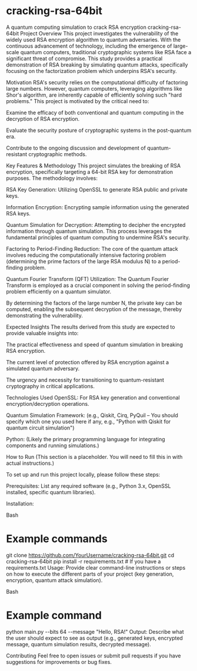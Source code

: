 # cracking-rsa-64bit
A quantum computing simulation to crack RSA encryption
cracking-rsa-64bit
Project Overview
This project investigates the vulnerability of the widely used RSA encryption algorithm to quantum adversaries. With the continuous advancement of technology, including the emergence of large-scale quantum computers, traditional cryptographic systems like RSA face a significant threat of compromise. This study provides a practical demonstration of RSA breaking by simulating quantum attacks, specifically focusing on the factorization problem which underpins RSA's security.

Motivation
RSA's security relies on the computational difficulty of factoring large numbers. However, quantum computers, leveraging algorithms like Shor's algorithm, are inherently capable of efficiently solving such "hard problems." This project is motivated by the critical need to:

Examine the efficacy of both conventional and quantum computing in the decryption of RSA encryption.

Evaluate the security posture of cryptographic systems in the post-quantum era.

Contribute to the ongoing discussion and development of quantum-resistant cryptographic methods.

Key Features & Methodology
This project simulates the breaking of RSA encryption, specifically targeting a 64-bit RSA key for demonstration purposes. The methodology involves:

RSA Key Generation: Utilizing OpenSSL to generate RSA public and private keys.

Information Encryption: Encrypting sample information using the generated RSA keys.

Quantum Simulation for Decryption: Attempting to decipher the encrypted information through quantum simulation. This process leverages the fundamental principles of quantum computing to undermine RSA's security.

Factoring to Period-Finding Reduction: The core of the quantum attack involves reducing the computationally intensive factoring problem (determining the prime factors of the large RSA modulus N) to a period-finding problem.

Quantum Fourier Transform (QFT) Utilization: The Quantum Fourier Transform is employed as a crucial component in solving the period-finding problem efficiently on a quantum simulator.

By determining the factors of the large number N, the private key can be computed, enabling the subsequent decryption of the message, thereby demonstrating the vulnerability.

Expected Insights
The results derived from this study are expected to provide valuable insights into:

The practical effectiveness and speed of quantum simulation in breaking RSA encryption.

The current level of protection offered by RSA encryption against a simulated quantum adversary.

The urgency and necessity for transitioning to quantum-resistant cryptography in critical applications.

Technologies Used
OpenSSL: For RSA key generation and conventional encryption/decryption operations.

Quantum Simulation Framework: (e.g., Qiskit, Cirq, PyQuil – You should specify which one you used here if any, e.g., "Python with Qiskit for quantum circuit simulation")

Python: (Likely the primary programming language for integrating components and running simulations.)

How to Run
(This section is a placeholder. You will need to fill this in with actual instructions.)

To set up and run this project locally, please follow these steps:

Prerequisites: List any required software (e.g., Python 3.x, OpenSSL installed, specific quantum libraries).

Installation:

Bash

# Example commands
git clone https://github.com/YourUsername/cracking-rsa-64bit.git
cd cracking-rsa-64bit
pip install -r requirements.txt # If you have a requirements.txt
Usage: Provide clear command-line instructions or steps on how to execute the different parts of your project (key generation, encryption, quantum attack simulation).

Bash

# Example command
python main.py --bits 64 --message "Hello, RSA!"
Output: Describe what the user should expect to see as output (e.g., generated keys, encrypted message, quantum simulation results, decrypted message).

Contributing
Feel free to open issues or submit pull requests if you have suggestions for improvements or bug fixes.
